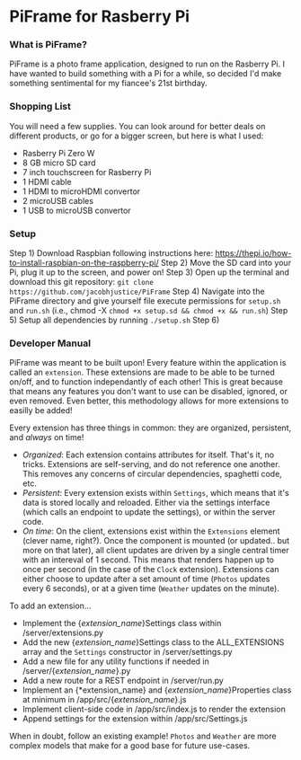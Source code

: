 # PiFrame for Rasberry Pi
### What is PiFrame?
PiFrame is a photo frame application, designed to run on the Rasberry Pi. I have wanted to build something with a Pi for a while, so decided I'd make something sentimental for my fiancee's 21st birthday.

### Shopping List
You will need a few supplies. You can look around for better deals on different products, or go for a bigger screen, but here is what I used:
- Rasberry Pi Zero W
- 8 GB micro SD card 
- 7 inch touchscreen for Rasberry Pi
- 1 HDMI cable
- 1 HDMI to microHDMI convertor
- 2 microUSB cables
- 1 USB to microUSB convertor

### Setup
Step 1) Download Raspbian following instructions here: https://thepi.io/how-to-install-raspbian-on-the-raspberry-pi/
Step 2) Move the SD card into your Pi, plug it up to the screen, and power on!
Step 3) Open up the terminal and download this git repository: `git clone https://github.com/jacobhjustice/PiFrame`
Step 4) Navigate into the PiFrame directory and give yourself file execute permissions for `setup.sh` and `run.sh` (i.e., chmod -X `chmod +x setup.sd && chmod +x && run.sh`)
Step 5) Setup all dependencies by running `./setup.sh`
Step 6) 

### Developer Manual
PiFrame was meant to be built upon!
Every feature within the application is called an `extension`. These extensions are made to be able to be turned on/off, and to function independantly of each other! This is great because that means any features you don't want to use can be disabled, ignored, or even removed. Even better, this methodology allows for more extensions to easilly be added! 

Every extension has three things in common: they are organized, persistent, and *always* on time! 
- *Organized*: Each extension contains attributes for itself. That's it, no tricks. Extensions are self-serving, and do not reference one another. This removes any concerns of circular dependencies, spaghetti code, etc.
- *Persistent*: Every extension exists within `Settings`, which means that it's data is stored locally and reloaded. Either via the settings interface (which calls an endpoint to update the settings), or within the server code.
- *On time*: On the client, extensions exist within the `Extensions` element (clever name, right?). Once the component is mounted (or updated.. but more on that later), all client updates are driven by a single central timer with an intereval of 1 second. This means that renders happen up to once per second (in the case of the `Clock` extension). Extensions can either choose to update after a set amount of time (`Photos` updates every 6 seconds), or at a given time (`Weather` updates on the minute).

To add an extension...
- Implement the {*extension_name*}Settings class within /server/extensions.py
- Add the new {*extension_name*}Settings class to the ALL_EXTENSIONS array and the `Settings` constructor in /server/settings.py 
- Add a new file for any utility functions if needed in /server/{*extension_name*}.py
- Add a new route for a REST endpoint in /server/run.py
- Implement an {*extension_name} and {*extension_name*}Properties class at minimum in /app/src/{*extension_name*}.js
- Implement client-side code in /app/src/index.js to render the extension
- Append settings for the extension within /app/src/Settings.js

When in doubt, follow an existing example! `Photos` and `Weather` are more complex models that make for a good base for future use-cases.

### 